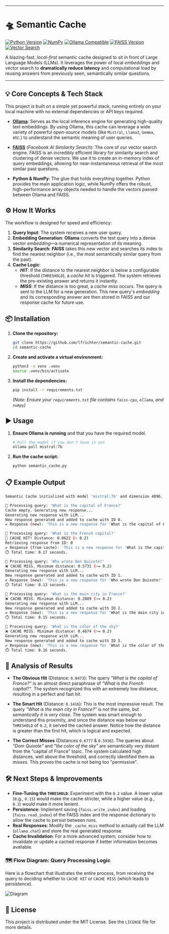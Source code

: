 
-----

# 🛸 Semantic Cache


[![Python Version](https://img.shields.io/badge/Python-3.8%2B-blue?logo=python)](https://www.python.org/) [![NumPy](https://img.shields.io/badge/NumPy-2.3.0-013243?style=flat&logo=numpy&logoColor=white)](https://numpy.org) [![Ollama Compatible](https://img.shields.io/badge/Ollama-Compatible-green?logo=Ollama)](https://ollama.com/) [![FAISS Version](https://img.shields.io/badge/FAISS-Latest-red?logo=facebook)](https://faiss.ai/) [![Vector Search](https://img.shields.io/badge/Vector%20Search-Enabled-blueviolet?logo=elasticsearch)](https://faiss.ai/)

A blazing-fast, *local-first* semantic cache designed to sit in front of Large Language Models (LLMs). It leverages the power of local *embeddings* and vector search to **dramatically reduce latency** and computational load by reusing answers from previously seen, semantically similar questions.

-----

## 💡 Core Concepts & Tech Stack

This project is built on a simple yet powerful stack, running entirely on your local machine with no external dependencies or API keys required.

  * **[Ollama](https://ollama.com/)**: Serves as the local inference engine for generating high-quality text embeddings. By using Ollama, this cache can leverage a wide variety of powerful *open-source* models (like `Mistral`, `Llama3`, `Gemma`, etc.) to understand the semantic meaning of user queries.

  * **[FAISS](https://faiss.ai/)** (*Facebook AI Similarity Search*): The core of our vector search engine. FAISS is an incredibly efficient library for similarity search and clustering of dense vectors. We use it to create an in-memory index of query embeddings, allowing for near-instantaneous retrieval of the most similar past questions.

  * **Python & NumPy**: The glue that holds everything together. Python provides the main application logic, while NumPy offers the robust, high-performance array objects needed to handle the vectors passed between Ollama and FAISS.

## ⚙️ How It Works

The workflow is designed for speed and efficiency:

1.  **Query Input**: The system receives a new user query.
2.  **Embedding Generation**: **Ollama** converts the text query into a dense vector *embedding*—a numerical representation of its meaning.
3.  **Similarity Search**: **FAISS** takes this new vector and searches its index to find the nearest neighbor (i.e., the most semantically similar query from the past).
4.  **Cache Logic**:
      * ***HIT***: If the distance to the nearest neighbor is below a configurable threshold (`THRESHOLD`), a *cache hit* is triggered. The system retrieves the pre-existing answer and returns it instantly.
      * ***MISS***: If the distance is too great, a *cache miss* occurs. The query is sent to the LLM for a new generation. This new query's *embedding* and its corresponding answer are then stored in FAISS and our response cache for future use.

## 📦 Installation

1.  **Clone the repository:**

    ```bash
    git clone https://github.com/lfrichter/semantic-cache.git
    cd semantic-cache
    ```

2.  **Create and activate a virtual environment:**

    ```bash
    python3 -m venv .venv
    source .venv/bin/activate
    ```

3.  **Install the dependencies:**

    ```bash
    pip install -r requirements.txt
    ```

    *(Note: Ensure your `requirements.txt` file contains `faiss-cpu`, `ollama`, and `numpy`)*

## ▶️ Usage

1.  **Ensure Ollama is running** and that you have the required model.

    ```bash
    # Pull the model if you don't have it yet
    ollama pull mistral:7b
    ```

2.  **Run the cache script:**

    ```bash
    python semantic_cache.py
    ```


## 📋 Example Output

```bash
Semantic Cache initialized with model 'mistral:7b' and dimension 4096.

🔎 Processing query: 'What is the capital of France?'
Cache empty. Generating new response...
Generating new response with LLM...
New response generated and added to cache with ID 0.
✔️ Response (new): 'This is a new response for 'What is the capital of France?' generated at 21:46:54'

🔎 Processing query: 'What is the French capital?'
🎯 CACHE HIT! Distance: 0.0622 (< 0.2)
Retrieving response from ID: 0
✔️ Response (from cache): 'This is a new response for 'What is the capital of France?' generated at 21:46:54'
⏱️ Total time: 0.17 seconds.

🔎 Processing query: 'Who wrote Don Quixote?'
❌ CACHE MISS. Minimum distance: 0.5731 (>= 0.2)
Generating new response with LLM...
New response generated and added to cache with ID 1.
✔️ Response (new): 'This is a new response for 'Who wrote Don Quixote?' generated at 21:46:56'
⏱️ Total time: 0.13 seconds.

🔎 Processing query: 'What is the main city in France?'
❌ CACHE MISS. Minimum distance: 0.2089 (>= 0.2)
Generating new response with LLM...
New response generated and added to cache with ID 2.
✔️ Response (new): 'This is a new response for 'What is the main city in France?' generated at 21:46:58'
⏱️ Total time: 0.15 seconds.

🔎 Processing query: 'What is the color of the sky?'
❌ CACHE MISS. Minimum distance: 0.4674 (>= 0.2)
Generating new response with LLM...
New response generated and added to cache with ID 3.
✔️ Response (new): 'This is a new response for 'What is the color of the sky?' generated at 21:46:59'
⏱️ Total time: 0.16 seconds.
```


## 🧠 Analysis of Results

  * **The Obvious Hit** (Distance: `0.0473`): The query *"What is the capital of France?"* is an almost direct paraphrase of *"What is the French capital?"*. The system recognized this with an extremely low distance, resulting in a perfect and fast *hit*.

  * **The Smart Hit** (Distance: `0.1416`): This is the most impressive result. The query *"What is the main city in France?"* is not the same, but *semantically it is very close*. The system was smart enough to understand this proximity, and since the distance was below our `THRESHOLD` of `0.2`, it served the cached answer. Notice how the distance is greater than the first hit, which is logical and expected.

  * **The Correct Misses** (Distances `0.6777` & `0.5936`): The queries about *"Dom Quixote"* and *"the color of the sky"* are semantically very distant from the "capital of France" topic. The system calculated high distances, well above the threshold, and correctly identified them as *misses*. This proves the cache is not being too "permissive".

## 🛠️ Next Steps & Improvements

  * **Fine-Tuning the `THRESHOLD`**: Experiment with the `0.2` value. A lower value (e.g., `0.15`) would make the cache stricter, while a higher value (e.g., `0.3`) would make it more lenient.
  * **Persistence**: Implement saving (`faiss.write_index`) and loading (`faiss.read_index`) of the FAISS index and the response dictionary to allow the cache to persist between runs.
  * **Real Responses**: Modify the `_cache_miss` method to actually call the LLM (`ollama.chat`) and store the real generated response.
  * **Cache Invalidation**: For a more advanced system, consider how to invalidate or update a cached response if better information becomes available.

### 🗺️ Flow Diagram: Query Processing Logic

Here is a flowchart that illustrates the entire process, from receiving the query to deciding whether to `CACHE HIT` or `CACHE MISS` (which leads to persistence).

![Diagram](https://i.imgur.com/kruYBr0.png)


## 📜 License

This project is distributed under the MIT License. See the `LICENSE` file for more details.
